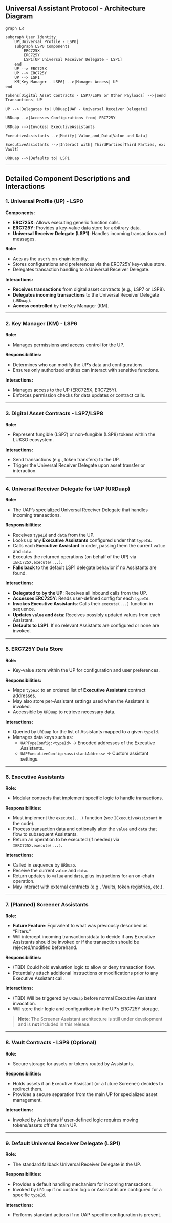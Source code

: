 ## Universal Assistant Protocol - Architecture Diagram

```mermaid
graph LR

subgraph User Identity
    UP[Universal Profile - LSP0]
    subgraph LSP0 Components
        ERC725X
        ERC725Y
        LSP1[UP Universal Receiver Delegate - LSP1]
    end
    UP --> ERC725X
    UP --> ERC725Y
    UP --> LSP1
    KM[Key Manager - LSP6] -->|Manages Access| UP
end

Tokens[Digital Asset Contracts - LSP7/LSP8 or Other Payloads] -->|Send Transactions| UP

UP -->|Delegates to| URDuap[UAP - Universal Receiver Delegate]

URDuap -->|Accesses Configurations from| ERC725Y

URDuap -->|Invokes| ExecutiveAssistants

ExecutiveAssistants -->|Modify| Value_and_Data[Value and Data]

ExecutiveAssistants -->|Interact with| ThirdParties[Third Parties, ex: Vault]

URDuap -->|Defaults to| LSP1

```
---

## Detailed Component Descriptions and Interactions

### 1. Universal Profile (UP) - LSP0

**Components:**

- **ERC725X**: Allows executing generic function calls.
- **ERC725Y**: Provides a key-value data store for arbitrary data.
- **Universal Receiver Delegate (LSP1)**: Handles incoming transactions and messages.

**Role:**

- Acts as the user’s on-chain identity.
- Stores configurations and preferences via the ERC725Y key-value store.
- Delegates transaction handling to a Universal Receiver Delegate.

**Interactions:**

- **Receives transactions** from digital asset contracts (e.g., LSP7 or LSP8).
- **Delegates incoming transactions** to the Universal Receiver Delegate (`URDuap`).
- **Access controlled** by the Key Manager (KM).

---

### 2. Key Manager (KM) - LSP6

**Role:**

- Manages permissions and access control for the UP.

**Responsibilities:**

- Determines who can modify the UP’s data and configurations.
- Ensures only authorized entities can interact with sensitive functions.

**Interactions:**

- Manages access to the UP (ERC725X, ERC725Y).
- Enforces permission checks for data updates or contract calls.

---

### 3. Digital Asset Contracts - LSP7/LSP8

**Role:**

- Represent fungible (LSP7) or non-fungible (LSP8) tokens within the LUKSO ecosystem.

**Interactions:**

- Send transactions (e.g., token transfers) to the UP.
- Trigger the Universal Receiver Delegate upon asset transfer or interaction.

---

### 4. Universal Receiver Delegate for UAP (URDuap)

**Role:**

- The UAP’s specialized Universal Receiver Delegate that handles incoming transactions.

**Responsibilities:**

- Receives `typeId` and `data` from the UP.
- Looks up any **Executive Assistants** configured under that `typeId`.
- Calls each **Executive Assistant** in order, passing them the current `value` and `data`.
- Executes the returned operations (on behalf of the UP) via `IERC725X.execute(...)`.
- **Falls back** to the default LSP1 delegate behavior if no Assistants are found.

**Interactions:**

- **Delegated to by the UP**: Receives all inbound calls from the UP.
- **Accesses ERC725Y**: Reads user-defined config for each `typeId`.
- **Invokes Executive Assistants**: Calls their `execute(...)` function in sequence.
- **Updates `value` and `data`**: Receives possibly updated values from each Assistant.
- **Defaults to LSP1**: If no relevant Assistants are configured or none are invoked.

---

### 5. ERC725Y Data Store

**Role:**

- Key-value store within the UP for configuration and user preferences.

**Responsibilities:**

- Maps `typeId` to an ordered list of **Executive Assistant** contract addresses.
- May also store per-Assistant settings used when the Assistant is invoked.
- Accessible by `URDuap` to retrieve necessary data.

**Interactions:**

- Queried by `URDuap` for the list of Assistants mapped to a given `typeId`.
- Manages data keys such as:
  - `UAPTypeConfig:<typeId>` → Encoded addresses of the Executive Assistants.
  - `UAPExecutiveConfig:<assistantAddress>` → Custom assistant settings.

---

### 6. Executive Assistants

**Role:**

- Modular contracts that implement specific logic to handle transactions.

**Responsibilities:**

- Must implement the `execute(...)` function (see `IExecutiveAssistant` in the code).
- Process transaction data and optionally alter the `value` and `data` that flow to subsequent Assistants.
- Return an operation to be executed (if needed) via `IERC725X.execute(...)`.

**Interactions:**

- Called in sequence by `URDuap`.
- Receive the current `value` and `data`.
- Return updates to `value` and `data`, plus instructions for an on-chain operation.
- May interact with external contracts (e.g., Vaults, token registries, etc.).

---

### 7. (Planned) Screener Assistants

**Role:**

- **Future Feature**: Equivalent to what was previously described as “Filters.”
- Will intercept incoming transactions/data to decide if any Executive Assistants should be invoked or if the transaction should be rejected/modified beforehand.

**Responsibilities:**

- (TBD) Could hold evaluation logic to allow or deny transaction flow.
- Potentially attach additional instructions or modifications prior to any Executive Assistant call.

**Interactions:**

- (TBD) Will be triggered by `URDuap` before normal Executive Assistant invocation.
- Will store their logic and configurations in the UP’s ERC725Y storage.

> **Note**: The Screener Assistant architecture is still under development and is **not** included in this release.

---

### 8. Vault Contracts - LSP9 (Optional)

**Role:**

- Secure storage for assets or tokens routed by Assistants.

**Responsibilities:**

- Holds assets if an Executive Assistant (or a future Screener) decides to redirect them.
- Provides a secure separation from the main UP for specialized asset management.

**Interactions:**

- Invoked by Assistants if user-defined logic requires moving tokens/assets off the main UP.

---

### 9. Default Universal Receiver Delegate (LSP1)

**Role:**

- The standard fallback Universal Receiver Delegate in the UP.

**Responsibilities:**

- Provides a default handling mechanism for incoming transactions.
- Invoked by `URDuap` if no custom logic or Assistants are configured for a specific `typeId`.

**Interactions:**

- Performs standard actions if no UAP-specific configuration is present.

